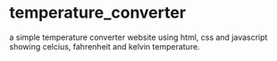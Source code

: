 # temperature_converter
a simple temperature converter website using html, css and javascript showing celcius, fahrenheit and kelvin temperature.
